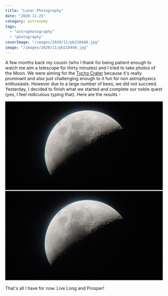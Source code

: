 ```yaml
---
title: "Lunar Photography"
date: "2020-11-25"
category: astronomy
tags: 
  - "astrophotography"
  - "photography"
coverImage: "/images/2020/11/pb210440.jpg"
image: "/images/2020/11/pb210440.jpg"
---
```


A few months back my cousin (who I thank for being patient enough to watch me aim a telescope for thirty minutes) and I tried to take photos of the Moon. We were aiming for the [Tycho Crater](https://en.wikipedia.org/wiki/Tycho_(lunar_crater)) because it's really prominant and also just challenging enough to it fun for non astrophysics enthusiasts. However due to a large number of bees, we did not succeed. Yesterday, I decided to finish what we started and complete our noble quest (yes, I feel rediculous typing that). Here are the results -

<p align="center">
<img src='/images/2020/11/pb210440.jpg'>
    
<img src='/images/2020/11/pb210422-1-5.jpg'>
</p>

That's all I have for now. Live Long and Prosper!
